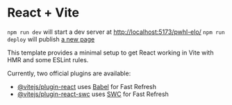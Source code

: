 # React + Vite
`npm run dev` will start a dev server at [http://localhost:5173/pwhl-elo/](http://localhost:5173/pwhl-elo/)
`npm run deploy` will publish [a new page](https://ericjohannes.github.io/pwhl-elo/)

This template provides a minimal setup to get React working in Vite with HMR and some ESLint rules.

Currently, two official plugins are available:

- [@vitejs/plugin-react](https://github.com/vitejs/vite-plugin-react/blob/main/packages/plugin-react/README.md) uses [Babel](https://babeljs.io/) for Fast Refresh
- [@vitejs/plugin-react-swc](https://github.com/vitejs/vite-plugin-react-swc) uses [SWC](https://swc.rs/) for Fast Refresh
